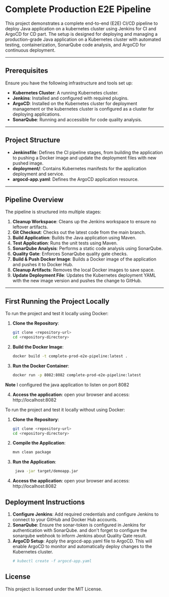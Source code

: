 # Complete Production E2E Pipeline
This project demonstrates a complete end-to-end (E2E) CI/CD pipeline to deploy Java application on a kubernetes cluster using Jenkins for CI and ArgoCD for CD part. The setup is designed for deploying and managing a production-grade Java application on a Kubernetes cluster with automated testing, containerization, SonarQube code analysis, and ArgoCD for continuous deployment.

---

## Prerequisites

Ensure you have the following infrastructure and tools set up:

- **Kubernetes Cluster**: A running Kubernetes cluster.
- **Jenkins**: Installed and configured with required plugins.
- **ArgoCD**: Installed on the Kubernetes cluster for deployment management or the kubernetes cluster is configured as a cluster for deploying applications.
- **SonarQube**: Running and accessible for code quality analysis.

---

## Project Structure

- **Jenkinsfile**: Defines the CI pipeline stages, from building the application to pushing a Docker image and update the deployment files with new pushed image.
- **deployment/**: Contains Kubernetes manifests for the application deployment and service.
- **argocd-app.yaml**: Defines the ArgoCD application resource.

---

## Pipeline Overview

The pipeline is structured into multiple stages:

1. **Cleanup Workspace**: Cleans up the Jenkins workspace to ensure no leftover artifacts.
2. **Git Checkout**: Checks out the latest code from the main branch.
3. **Build Application**: Builds the Java application using Maven.
4. **Test Application**: Runs the unit tests using Maven.
5. **SonarQube Analysis**: Performs a static code analysis using SonarQube.
6. **Quality Gate**: Enforces SonarQube quality gate checks.
7. **Build & Push Docker Image**: Builds a Docker image of the application and pushes it to Docker Hub.
8. **Cleanup Artifacts**: Removes the local Docker images to save space.
9. **Update Deployment File**: Updates the Kubernetes deployment YAML with the new image version and pushes the change to GitHub.

---

## First Running the Project Locally

To run the project and test it locally using Docker:
1. **Clone the Repository**:
   ```bash
   git clone <repository-url>
   cd <repository-directory>
   
2. **Build the Docker Image**:
   ```bash
   docker build -t complete-prod-e2e-pipeline:latest .

3. **Run the Docker Container**:
   ```bash
   docker run -p 8082:8082 complete-prod-e2e-pipeline:latest

**Note**
 I configured the java application to listen on port 8082

4. **Access the application**:
   open your browser and access: http://localhost:8082

To run the project and test it locally without using Docker:
1. **Clone the Repository**:
   ```bash
   git clone <repository-url>
   cd <repository-directory>

2. **Compile the Application**:
   ```bash
   mvn clean package

3. **Run the Application**:
   ```bash
    java -jar target/demoapp.jar

4. **Access the application**:
   open your browser and access: http://localhost:8082

## Deployment Instructions

1. **Configure Jenkins**: Add required credentials and configure Jenkins to connect to your GitHub and Docker Hub accounts.
2. **SonarQube**: Ensure the sonar-token is configured in Jenkins for authentication with SonarQube. and don't forget to configure the sonarqube webhook to inform Jenkins about Quality Qate result.
4. **ArgoCD Setup**: Apply the argocd-app.yaml file to ArgoCD. This will enable ArgoCD to monitor and automatically deploy changes to the Kubernetes cluster.
   ```bash
   # kubectl create -f argocd-app.yaml
## License

This project is licensed under the MIT License.

